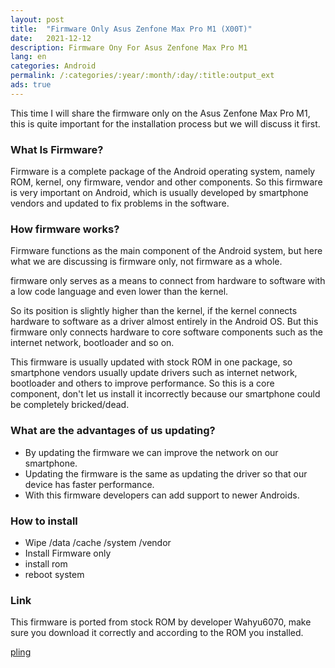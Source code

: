```yaml
---
layout: post
title:  "Firmware Only Asus Zenfone Max Pro M1 (X00T)"
date:   2021-12-12
description: Firmware Ony For Asus Zenfone Max Pro M1
lang: en
categories: Android
permalink: /:categories/:year/:month/:day/:title:output_ext
ads: true
---
```



This time I will share the firmware only on the Asus Zenfone Max Pro M1, this is quite important for the installation process but we will discuss it first.

### What Is  Firmware?

Firmware is a complete package of the Android operating system, namely ROM, kernel, ony firmware, vendor and other components. So this firmware is very important on Android, which is usually developed by smartphone vendors and updated to fix problems in the software.

### How firmware works?

Firmware functions as the main component of the Android system, but here what we are discussing is firmware only, not firmware as a whole.

firmware only serves as a means to connect from hardware to software with a low code language and even lower than the kernel.

So its position is slightly higher than the kernel, if the kernel connects hardware to software as a driver almost entirely in the Android OS. But this firmware only connects hardware to core software components such as the internet network, bootloader and so on.

This firmware is usually updated with stock ROM in one package, so smartphone vendors usually update drivers such as internet network, bootloader and others to improve performance. So this is a core component, don't let us install it incorrectly because our smartphone could be completely bricked/dead.

### What are the advantages of us updating?

- By updating the firmware we can improve the network on our smartphone.
- Updating the firmware is the same as updating the driver so that our device has faster performance.
- With this firmware developers can add support to newer Androids.

### How to install 

- Wipe /data /cache /system /vendor
- Install Firmware only
- install rom
- reboot system


### Link

This firmware is ported from stock ROM by developer Wahyu6070, make sure you download it correctly and according to the ROM you installed.

[pling](https://www.pling.com/p/2118175/)
